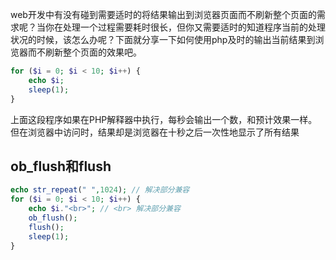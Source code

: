 web开发中有没有碰到需要适时的将结果输出到浏览器页面而不刷新整个页面的需求呢？当你在处理一个过程需要耗时很长，但你又需要适时的知道程序当前的处理状况的时候，该怎么办呢？下面就分享一下如何使用php及时的输出当前结果到浏览器而不刷新整个页面的效果吧。

```php
for ($i = 0; $i < 10; $i++) {
    echo $i;
    sleep(1);
}
```

上面这段程序如果在PHP解释器中执行，每秒会输出一个数，和预计效果一样。但在浏览器中访问时，结果却是浏览器在十秒之后一次性地显示了所有结果

## ob_flush和flush

```php
echo str_repeat(" ",1024); // 解决部分兼容
for ($i = 0; $i < 10; $i++) {
    echo $i."<br>"; // <br> 解决部分兼容
    ob_flush();
    flush();
    sleep(1);
}
```

